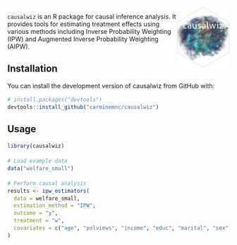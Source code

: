 <img src="man/figures/logo.png" align="right" height="139"/>

`causalwiz` is an R package for causal inference analysis. It provides tools for estimating treatment effects using various methods including Inverse Probability Weighting (IPW) and Augmented Inverse Probability Weighting (AIPW).

## Installation

You can install the development version of causalwiz from GitHub with:

``` r
# install.packages("devtools")
devtools::install_github("carminemnc/causalwiz")
```

## Usage

``` r
library(causalwiz)

# Load example data
data("welfare_small")

# Perform causal analysis
results <- ipw_estimators(
  data = welfare_small,
  estimation_method = "IPW",
  outcome = "y",
  treatment = "w",
  covariates = c("age", "polviews", "income", "educ", "marital", "sex")
)
```
